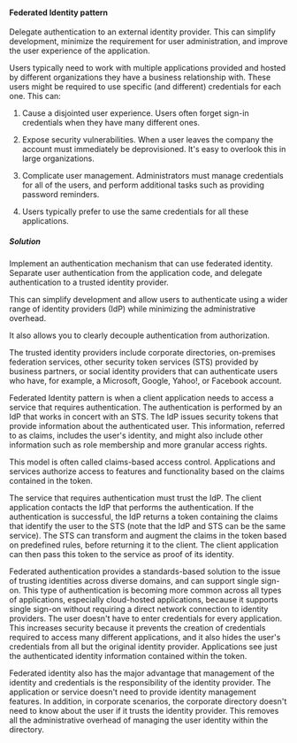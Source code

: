 #### Federated Identity pattern 
Delegate authentication to an external identity provider. This can simplify development, minimize the requirement for user administration, and improve the user experience of the application.

Users typically need to work with multiple applications provided and hosted by different organizations they have a business relationship with. These users might be required to use specific (and different) credentials for each one. This can:

1. Cause a disjointed user experience. Users often forget sign-in credentials when they have many different ones.

2. Expose security vulnerabilities. When a user leaves the company the account must immediately be deprovisioned. It's easy to overlook this in large organizations.

3. Complicate user management. Administrators must manage credentials for all of the users, and perform additional tasks such as providing password reminders.

4. Users typically prefer to use the same credentials for all these applications.

##### Solution 
Implement an authentication mechanism that can use federated identity. Separate user authentication from the application code, and delegate authentication to a trusted identity provider. 

This can simplify development and allow users to authenticate using a wider range of identity providers (IdP) while minimizing the administrative overhead. 

It also allows you to clearly decouple authentication from authorization.

The trusted identity providers include corporate directories, on-premises federation services, other security token services (STS) provided by business partners, or social identity providers that can authenticate users who have, for example, a Microsoft, Google, Yahoo!, or Facebook account.

Federated Identity pattern is when a client application needs to access a service that requires authentication. The authentication is performed by an IdP that works in concert with an STS. The IdP issues security tokens that provide information about the authenticated user. This information, referred to as claims, includes the user's identity, and might also include other information such as role membership and more granular access rights.

This model is often called claims-based access control. Applications and services authorize access to features and functionality based on the claims contained in the token. 

The service that requires authentication must trust the IdP. The client application contacts the IdP that performs the authentication. If the authentication is successful, the IdP returns a token containing the claims that identify the user to the STS (note that the IdP and STS can be the same service). The STS can transform and augment the claims in the token based on predefined rules, before returning it to the client. The client application can then pass this token to the service as proof of its identity.

Federated authentication provides a standards-based solution to the issue of trusting identities across diverse domains, and can support single sign-on. This type of authentication is becoming more common across all types of applications, especially cloud-hosted applications, because it supports single sign-on without requiring a direct network connection to identity providers. The user doesn't have to enter credentials for every application. 
This increases security because it prevents the creation of credentials required to access many different applications, and it also hides the user's credentials from all but the original identity provider. Applications see just the authenticated identity information contained within the token.

Federated identity also has the major advantage that management of the identity and credentials is the responsibility of the identity provider. The application or service doesn't need to provide identity management features. In addition, in corporate scenarios, the corporate directory doesn't need to know about the user if it trusts the identity provider. This removes all the administrative overhead of managing the user identity within the directory.
